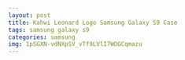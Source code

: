 ```yaml
---
layout: post
title: Kahwi Leonard Logo Samsung Galaxy S9 Case
tags: samsung galaxy s9
categories: samsung
img: 1pSGXN-vdNXpSV_vTf9LVlI7WOGCqmazu
---
```

